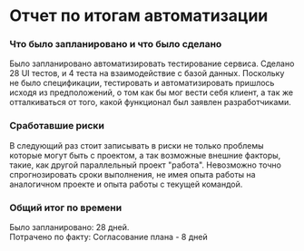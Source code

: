 # Отчет по итогам автоматизации
### Что было запланировано и что было сделано
Было запланировано автоматизировать тестирование сервиса.
Сделано 28 UI тестов, и 4 теста на взаимодействие с базой данных. Поскольку не было спецификации, тестировать 
и автоматизировать пришлось исходя из предположений, о том как бы мог вести себя клиент, а так же 
отталкиваться от того, какой функционал был заявлен разработчиками.

### Сработавшие риски
В следующий раз стоит записывать в риски не только проблемы которые могут быть с проектом, а так возможные внешние факторы,
такие, как другой параллельный проект "работа".
Невозможно точно спрогнозировать сроки выполнения, не имея опыта работы на аналогичном проекте и опыта работы с текущей командой.

### Общий итог по времени
Было запланировано: 28 дней.  
Потрачено по факту: 
Согласование плана - 8 дней


